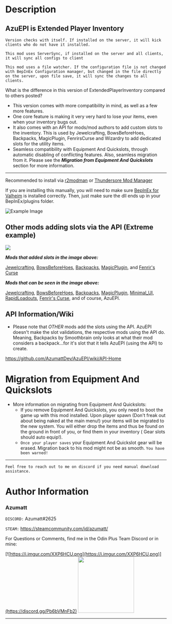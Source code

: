 # Description

## AzuEPI is Extended Player Inventory

`Version checks with itself. If installed on the server, it will kick clients who do not have it installed.`

`This mod uses ServerSync, if installed on the server and all clients, it will sync all configs to client`

`This mod uses a file watcher. If the configuration file is not changed with BepInEx Configuration manager, but changed in the file directly on the server, upon file save, it will sync the changes to all clients.`

What is the difference in this version of ExtendedPlayerInventory compared to others posted?

* This version comes with more compatibility in mind, as well as a few more features.
* One core feature is making it very very hard to lose your items, even when your inventory bugs out.
* It also comes with an API for mods/mod authors to add custom slots to the inventory. This is used by Jewelcrafting, BowsBeforeHoes, Backpacks, MagicPlugin, FenrirsCurse and Wizardry to
  add dedicated slots for the utility items.
* Seamless compatibility with Equipment And Quickslots, through automatic disabling of conflicting features. Also,
  seamless migration from it. Please see the **_Migration from Equipment And Quickslots_** section for more information.

---

Recommended to install via [r2modman](https://valheim.thunderstore.io/package/ebkr/r2modman/)
or [Thundersore Mod Manager](https://www.overwolf.com/app/Thunderstore-Thunderstore_Mod_Manager)

If you are installing this manually, you will need to make
sure [BepInEx for Valheim](https://valheim.thunderstore.io/package/denikson/BepInExPack_Valheim/) is installed
correctly. Then, just make sure the dll ends up in your BepInEx/plugins folder.

![](https://i.imgur.com/vkGrXTg.png "Example Image")

## Other mods adding slots via the API (Extreme example)

![](https://i.imgur.com/t0upUgs.png)

_**Mods that added slots in the image above:**_

[Jewelcrafting](https://valheim.thunderstore.io/package/Smoothbrain/Jewelcrafting/),  [BowsBeforeHoes](https://valheim.thunderstore.io/package/Azumatt/BowsBeforeHoes/), [Backpacks](https://valheim.thunderstore.io/package/Smoothbrain/Backpacks/), [MagicPlugin](https://valheim.thunderstore.io/package/blacks7ar/MagicPlugin/),
and [Fenrir's Curse](https://thunderstore.io/c/valheim/p/Azumatt/FenrirsCurse_PTR/)

**_Mods that can be seen in the image above:_**

[Jewelcrafting](https://valheim.thunderstore.io/package/Smoothbrain/Jewelcrafting/), [BowsBeforeHoes](https://valheim.thunderstore.io/package/Azumatt/BowsBeforeHoes/), [Backpacks](https://valheim.thunderstore.io/package/Smoothbrain/Backpacks/), [MagicPlugin](https://valheim.thunderstore.io/package/blacks7ar/MagicPlugin/),
[Minimal_UI](https://valheim.thunderstore.io/package/Azumatt/Minimal_UI/), [RapidLoadouts](https://valheim.thunderstore.io/package/Azumatt/RapidLoadouts/),
[Fenrir's Curse](https://thunderstore.io/c/valheim/p/Azumatt/FenrirsCurse_PTR/),
and of course, AzuEPI.

## API Information/Wiki

* Please note that *OTHER* mods add the slots using the API. AzuEPI doesn't make the slot validations, the respective mods using the API do. Meaning, Backpacks by Smoothbrain only looks at what their mod considers a backpack...for it's slot that it tells AzuEPI (using the API) to create.

https://github.com/AzumattDev/AzuEPI/wiki/API-Home

# Migration from Equipment And Quickslots

* More information on migrating from Equipment And Quickslots:
    * If you remove Equipment And Quickslots, you only need to boot the game up with this mod installed. Upon player
      spawn (Don't freak out about being naked at the main menu!) your items will be migrated to the new system. You
      will either drop the items and thus be found on the ground in front of you, or find them in your inventory (
      Gear slots should auto equip!).
    * `Once your player saves` your Equipment And Quickslot gear will be erased. Migration back to his mod might not
      be as smooth. `You have been warned!`

---

`Feel free to reach out to me on discord if you need manual download assistance.`

# Author Information

### Azumatt

`DISCORD:` Azumatt#2625

`STEAM:` https://steamcommunity.com/id/azumatt/

For Questions or Comments, find me in the Odin Plus Team Discord or in mine:

[![https://i.imgur.com/XXP6HCU.png](https://i.imgur.com/XXP6HCU.png)](https://discord.gg/Pb6bVMnFb2)
<a href="https://discord.gg/pdHgy6Bsng"><img src="https://i.imgur.com/Xlcbmm9.png" href="https://discord.gg/pdHgy6Bsng" width="175" height="175"></a>
***
